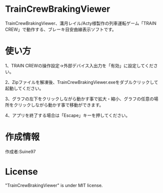 # TrainCrewBrakingViewer

TrainCrewBrakingViewer、溝月レイル/Acty様製作の列車運転ゲーム「TRAIN CREW」で動作する、ブレーキ目安曲線表示ソフトです。

# 使い方
1、TRAIN CREWの操作設定→外部デバイス入出力を「有効」に設定してください。

2、Zipファイルを解凍後、TrainCrewBrakingViewer.exeをダブルクリックして起動してください。

3、グラフの左下をクリックしながら動かす事で拡大・縮小、グラフの任意の場所をクリックしながら動かす事で移動ができます。

4、アプリを終了する場合は「Escape」キーを押してください。

# 作成情報
作成者:Suine97

# License
"TrainCrewBrakingViewer" is under MIT license. 
